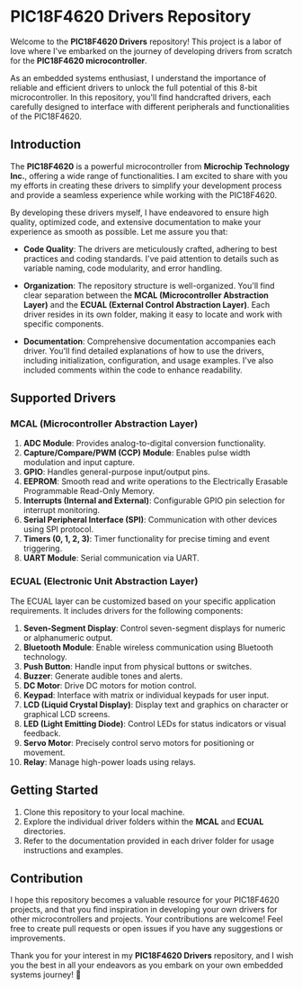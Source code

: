 # PIC18F4620 Drivers Repository

Welcome to the **PIC18F4620 Drivers** repository! This project is a labor of love where I've embarked on the journey of developing drivers from scratch for the **PIC18F4620 microcontroller**.

As an embedded systems enthusiast, I understand the importance of reliable and efficient drivers to unlock the full potential of this 8-bit microcontroller. In this repository, you'll find handcrafted drivers, each carefully designed to interface with different peripherals and functionalities of the PIC18F4620.

## Introduction

The **PIC18F4620** is a powerful microcontroller from **Microchip Technology Inc.**, offering a wide range of functionalities. I am excited to share with you my efforts in creating these drivers to simplify your development process and provide a seamless experience while working with the PIC18F4620.

By developing these drivers myself, I have endeavored to ensure high quality, optimized code, and extensive documentation to make your experience as smooth as possible. Let me assure you that:

- **Code Quality**: The drivers are meticulously crafted, adhering to best practices and coding standards. I've paid attention to details such as variable naming, code modularity, and error handling.

- **Organization**: The repository structure is well-organized. You'll find clear separation between the **MCAL (Microcontroller Abstraction Layer)** and the **ECUAL (External Control Abstraction Layer)**. Each driver resides in its own folder, making it easy to locate and work with specific components.

- **Documentation**: Comprehensive documentation accompanies each driver. You'll find detailed explanations of how to use the drivers, including initialization, configuration, and usage examples. I've also included comments within the code to enhance readability.

## Supported Drivers

### MCAL (Microcontroller Abstraction Layer)

1. **ADC Module**: Provides analog-to-digital conversion functionality.
2. **Capture/Compare/PWM (CCP) Module**: Enables pulse width modulation and input capture.
3. **GPIO**: Handles general-purpose input/output pins.
4. **EEPROM**: Smooth read and write operations to the Electrically Erasable Programmable Read-Only Memory.
5. **Interrupts (Internal and External)**: Configurable GPIO pin selection for interrupt monitoring.
6. **Serial Peripheral Interface (SPI)**: Communication with other devices using SPI protocol.
7. **Timers (0, 1, 2, 3)**: Timer functionality for precise timing and event triggering.
8. **UART Module**: Serial communication via UART.

### ECUAL (Electronic Unit Abstraction Layer)

The ECUAL layer can be customized based on your specific application requirements. It includes drivers for the following components:

1. **Seven-Segment Display**: Control seven-segment displays for numeric or alphanumeric output.
2. **Bluetooth Module**: Enable wireless communication using Bluetooth technology.
3. **Push Button**: Handle input from physical buttons or switches.
4. **Buzzer**: Generate audible tones and alerts.
5. **DC Motor**: Drive DC motors for motion control.
6. **Keypad**: Interface with matrix or individual keypads for user input.
7. **LCD (Liquid Crystal Display)**: Display text and graphics on character or graphical LCD screens.
8. **LED (Light Emitting Diode)**: Control LEDs for status indicators or visual feedback.
9. **Servo Motor**: Precisely control servo motors for positioning or movement.
10. **Relay**: Manage high-power loads using relays.

## Getting Started

1. Clone this repository to your local machine.
2. Explore the individual driver folders within the **MCAL** and **ECUAL** directories.
3. Refer to the documentation provided in each driver folder for usage instructions and examples.

## Contribution

I hope this repository becomes a valuable resource for your PIC18F4620 projects, and that you find inspiration in developing your own drivers for other microcontrollers and projects. Your contributions are welcome! Feel free to create pull requests or open issues if you have any suggestions or improvements.

Thank you for your interest in my **PIC18F4620 Drivers** repository, and I wish you the best in all your endeavors as you embark on your own embedded systems journey! 🚀
